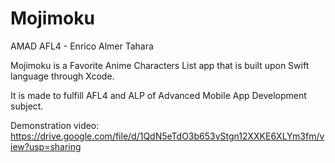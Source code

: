 # Mojimoku
AMAD AFL4 - Enrico Almer Tahara

Mojimoku is a Favorite Anime Characters List app that is built upon Swift language through Xcode. 

It is made to fulfill AFL4 and ALP of Advanced Mobile App Development subject.


Demonstration video: https://drive.google.com/file/d/1QdN5eTdO3b653vStgn12XXKE6XLYm3fm/view?usp=sharing
